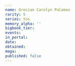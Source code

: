 ```yaml
---
name: Grecian Carolyn Palamas
rarity: 5
series: tos
memory_alpha: ''
bigbook_tier:
events:
in_portal:
date:
obtained:
mega:
published: false
---
```

